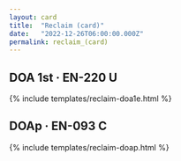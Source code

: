 ```yaml
---
layout: card
title:  "Reclaim (card)"
date:   "2022-12-26T06:00:00.000Z"
permalink: reclaim_(card)
---
```


## DOA 1st &middot; EN-220 U

{% include templates/reclaim-doa1e.html %}


## DOAp &middot; EN-093 C

{% include templates/reclaim-doap.html %}
